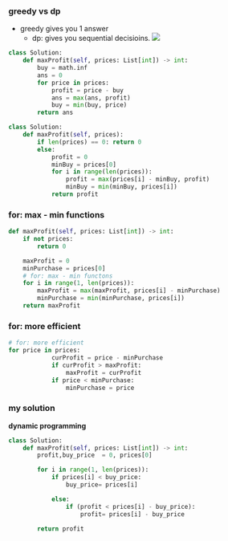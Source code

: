 
### greedy  vs dp 
- greedy gives you 1 answer
	- dp: gives you sequential decisioins.
![](aharo24%202023-02-21%20at%2012.58.55%20AM.png)

```python
class Solution:
    def maxProfit(self, prices: List[int]) -> int:
        buy = math.inf
        ans = 0
        for price in prices:
            profit = price - buy
            ans = max(ans, profit)
            buy = min(buy, price)
        return ans
```

```python
class Solution:
    def maxProfit(self, prices):
        if len(prices) == 0: return 0
        else:
            profit = 0
            minBuy = prices[0]
            for i in range(len(prices)):
                profit = max(prices[i] - minBuy, profit)
                minBuy = min(minBuy, prices[i])
            return profit
```

### for: max - min functions
```python
def maxProfit(self, prices: List[int]) -> int:
	if not prices:
		return 0

	maxProfit = 0
	minPurchase = prices[0]
	# for: max - min functons
	for i in range(1, len(prices)):		
		maxProfit = max(maxProfit, prices[i] - minPurchase)
		minPurchase = min(minPurchase, prices[i])
	return maxProfit
```
###  for: more efficient 
```python
# for: more efficient 
for price in prices:
            curProfit = price - minPurchase
            if curProfit > maxProfit:
                maxProfit = curProfit
            if price < minPurchase:
                minPurchase = price
```




### my solution
**dynamic programming**
```python
class Solution:
    def maxProfit(self, prices: List[int]) -> int:
        profit,buy_price  = 0, prices[0]

        for i in range(1, len(prices)):
            if prices[i] < buy_price:
                buy_price= prices[i]

            else:
                if (profit < prices[i] - buy_price):
                    profit= prices[i] - buy_price

        return profit 
```